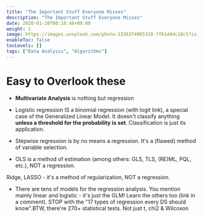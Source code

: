 ```yaml
---
title: "The Important Stuff Everyone Misses"
description: "The Important Stuff Everyone Misses"
date: 2020-01-28T00:10:48+09:00
weight: 1
image: https://images.unsplash.com/photo-1526374965328-7f61d4dc18c5?ixid=MnwxMjA3fDB8MHxzZWFyY2h8Nnx8ZGF0YXxlbnwwfHwwfHw%3D&ixlib=rb-1.2.1&auto=format&fit=crop&w=500&q=60
enableToc: false
tocLevels: []
tags: ["Data Analysis", "Algorithms"]
---
```


# Easy to Overlook these



- **Multivariate Analysis** is nothing but regression



- Logistic regression IS a binomial regression (with logit link), a special case of the Generalized Linear Model. It doesn't classify anything **unless a threshold for the probability is set**. Classification is just its application.

- Stepwise regression is by no means a regression. It's a (flawed) method of variable selection.

- OLS is a method of estimation (among others: GLS, TLS, (RE)ML, PQL, etc.), NOT a regression.

 Ridge, LASSO - it's a method of regularization, NOT a regression.

- There are tens of models for the regression analysis. You mention mainly linear and logistic - it's just the GLM! Learn the others too (link in a comment). STOP with the "17 types of regression every DS should know".BTW, there're 270+ statistical tests. Not just t, chi2 & Wilcoxon